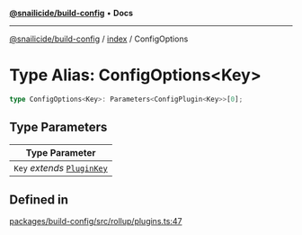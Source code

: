 [**@snailicide/build-config**](../../README.md) • **Docs**

---

[@snailicide/build-config](../../README.md) / [index](../README.md) / ConfigOptions

# Type Alias: ConfigOptions\<Key\>

```ts
type ConfigOptions<Key>: Parameters<ConfigPlugin<Key>>[0];
```

## Type Parameters

| Type Parameter                              |
| ------------------------------------------- |
| `Key` _extends_ [`PluginKey`](PluginKey.md) |

## Defined in

[packages/build-config/src/rollup/plugins.ts:47](https://github.com/gbtunney/snailicide-monorepo/blob/864f9979e97eb579a793bd06e883355f7bea5c52/packages/build-config/src/rollup/plugins.ts#L47)
